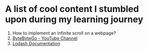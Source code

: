 # A list of cool content I stumbled upon during my learning journey

1. How to implement an infinite scroll on a webpage?
2. [ByteByteGo - YouTube Channel](https://youtube.com/@ByteByteGo)
3. [Lodash Documentation](https://lodash.com/docs/)
